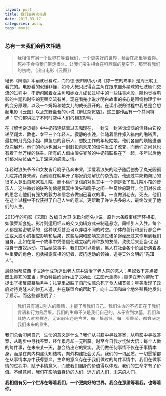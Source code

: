 ```yaml
---
layout: post
title: 我们会再次相遇
date: 2017-03-17
categories: assay
tags: movie
---
```


### 总有一天我们会再次相遇

> 我相信有另一个世界在等着我们，一个更美好的世界，我会在那里等着你。死神不会将我们带走很久。让我们来生相会在科西嘉的星空下，那里有我们的初吻。（出自电影《云图》）

电影《降临》年前就已看过，而特德·姜的原版小说《你一生的故事》是周三晚上看完的。电影看的似懂非懂，如今大概只记得女主角在跟来自外星球的七肢桶们交流的过程中，不断闪回着女主角和她女儿成长过程中的一些往事片段，隐约觉得电影的主题和时空的更替交流有关。现在看完小说才明白故事的核心是围绕物理学中的变分原理，以及一个妈妈和她女儿的成长展开的。在读小说的过程中我总是会想起电影《云图》以及东野圭吾的小说《解忧杂货店》。这三部作品有一个共同特点：它们都讲述了不同时空中人们的相互影响。

在《解忧杂货铺》中牛奶箱连结着过去和现在，一封又一封咨询烦恼的信经由它投递至翔太、敦也、幸平三个年轻人。寂静的夜晚，伴随着信件掉入箱内的啪嗒声，最初的月亮兔小姐、鲜鱼店的音乐人、想换工作的年轻姑娘，他们各自的烦恼遭遇渐次展开。他们的命运也因为一封封投向未来的信件发生了改变，而他们之间竟也有着千丝万缕的联系。所有的人借由浪矢爷爷的牛奶箱联系在了一起，多年以后他们都对杂货店产生了深深的感激之情。

年轻时浪矢爷爷和女友皆月晓子私奔未果，深爱着浪矢的晓子随后创办了丸光园孤儿院并终身未嫁，而他则在晚年开了那家消烦解忧的杂货店。他通过牛奶箱帮助的很多人竟出自那家孤儿院。而小偷们复信的对象其中一个则是救了孤儿院小孩的音乐人。这些微妙的联系仿佛是冥冥中浪矢和晓子之间一种奇妙的羁绊。他们对彼此的思念让他们有强大的毅力和信念去做自己喜欢的事，一直做到老去，死去，他们在这个过程中不仅获得了自己人生的意义，更帮助了许许多多的人，最终改变了他们的人生。

2013年的电影《云图》改编自大卫·米歇尔同名小说。原作六条叙事线环环相扣，如俄罗斯套娃。影片则运用经典的交叉剪辑方式来制造悬念，同样引人入胜。每个人都是紧密联系的，这种联系甚至可以穿越不同的时空。个体的善行和恶行都会产生或大或小的相应影响和后果，这些后果和影响又通过诸多途经反过来作用到我们自身。比如在第一个故事中凭借信任建立起的跨种族的友情，致使后来亚当·尤因投身于废奴运动。在后续故事中，我们又可以看到，黑人在社会各个阶层扮演着各种重要的角色，包括揭露真相的记者，反抗运动的领袖，追寻天外文明的“先知人”。

最终当蒂莫西·卡文迪什成功逃出老人院并惩治了老人院的恶人；黑奴救下差点被医生毒死的亚当；罗伯特最终创作出了交响曲《云图六重奏》；雷伊在乔的帮助下捉出了核反应幕后黑手；扎克里战胜了自己怯懦杀死了食人族首领；星美发现了政府对待克隆人的惨无人道，并在联盟会的帮助下，向十二国和四个地外殖民地发出了启示。而这些都说明了：
> 我们只有通过别人的眼睛，才能了解我们自己。我们生命的不朽正在于我们言语和行为的后果。我们的生命不仅是我们自己的，从子宫到坟墓，我们和其他人紧紧相连，无论前生还是今世，每一桩恶性，每一项善举，都会决定我们未来的重生。

我们总会叩问自己，生命的意义是什么？我们从书籍中寻找答案，从电影中寻找答案，从跑步中寻找答案，经年累月却一无所获。时至今日我才恍然大悟：每个人做的每件事，在未来某一天，总会结出它的果实。我们做任何事情不仅在于事情本身，而是在向内构建认知结构，向外构建社会关系。我们的一切品质，一切愿望都在从事情本身中获得意义。生命的意义存在于我们做过的每件事情中，我们在做事情的过程中，赋予事情意义，而使我们自身的价值得以体现，我们的生命才有了价值。不经意间，我们在影响着身边的人们，远方的人们，未来的人们。

**我相信有另一个世界在等着我们，一个更美好的世界，我会在那里等着我，也等着你。**